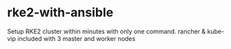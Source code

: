 # rke2-with-ansible
Setup RKE2 cluster within minutes with only one command. rancher &amp; kube-vip included with 3 master and worker nodes
